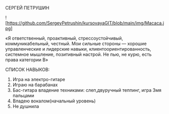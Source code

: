 СЕРГЕЙ ПЕТРУШИН

![https://github.com/SergeyPetrushin/kursovayaGIT/blob/main/img/Macaca.jpg]

«Я ответственный, проактивный, стрессоустойчивый, коммуникабельный, честный. Мои сильные стороны — хорошие управленческие и лидерские навыки, клиентоориентированность, системное мышление, позитивный настрой. Не пью, не курю, есть права категории B»

СПИСОК НАВЫКОВ:
1. Игра на электро-гитаре
2. Играю на барабанах
3. Бас-гитара владение техниками: слеп,двуручный теппинг, игра 3мя пальцами
4. Владею вокалом(начальный уровень)
5. Не душнила

